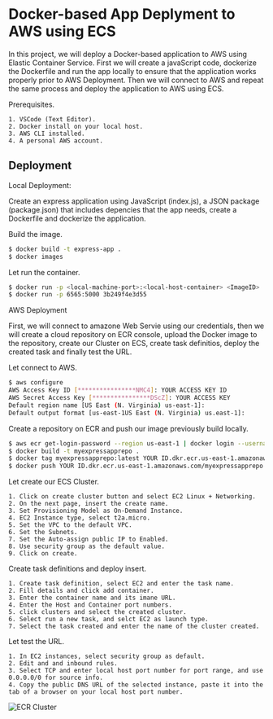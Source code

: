 
# Docker-based App Deplyment to AWS using ECS

In this project, we will deploy a Docker-based application to AWS using Elastic Container Service. First we will create a javaScript code, dockerize the Dockerfile and run the app locally to ensure that the application works properly prior to AWS Deployment. Then we will connect to AWS and  repeat the same process and deploy the application to AWS using ECS.


Prerequisites.

    1. VSCode (Text Editor).
    2. Docker install on your local host.
    3. AWS CLI installed.
    4. A personal AWS account.


## Deployment

Local Deployment:

Create an express application using JavaScript (index.js), a JSON package (package.json) that includes depencies that the app needs, create a Dockerfile and dockerize the application.

Build the image.
```bash
$ docker build -t express-app .
$ docker images
```
Let run the container.
```bash
$ docker run -p <local-machine-port>:<local-host-container> <ImageID>
$ docker run -p 6565:5000 3b249f4e3d55
```

AWS Deployment

First, we will connect to amazone Web Servie using our credentials, then we will create a cloud repository on ECR console, upload the Docker image to the repository, create our Cluster on ECS, create task definitios, deploy the created task and finally test the URL.

Let connect to AWS.
```bash
$ aws configure
AWS Access Key ID [****************NMC4]: YOUR ACCESS KEY ID
AWS Secret Access Key [****************DScZ]: YOUR ACCESS KEY
Default region name [US East (N. Virginia) us-east-1]:
Default output format [us-east-1US East (N. Virginia) us.east-1]:
```
Create a repository on ECR and push our image previously build locally.
```bash
$ aws ecr get-login-password --region us-east-1 | docker login --username AWS --password-stdin YOUR ID.dkr.ecr.us-east-1.amazonaws.com
$ docker build -t myexpressapprepo . 
$ docker tag myexpressapprepo:latest YOUR ID.dkr.ecr.us-east-1.amazonaws.com/myexpressapprepo:latest
$ docker push YOUR ID.dkr.ecr.us-east-1.amazonaws.com/myexpressapprepo:latest
```
Let create our ECS Cluster.

    1. Click on create cluster button and select EC2 Linux + Networking.
    2. On the next page, insert the create name.
    3. Set Provisioning Model as On-Demand Instance.
    4. EC2 Instance type, select t2a.micro.
    5. Set the VPC to the default VPC.
    6. Set the Subnets.
    7. Set the Auto-assign public IP to Enabled.
    8. Use security group as the default value.
    9. Click on create.

Create task definitions and deploy insert.

    1. Create task definition, select EC2 and enter the task name.
    2. Fill details and click add container.
    3. Enter the container name and its imane URL.
    4. Enter the Host and Container port numbers.
    5. click clusters and select the created cluster.
    6. Select run a new task, and selct EC2 as launch type.
    7. Select the task created and enter the name of the cluster created.

Let test the URL.

    1. In EC2 instances, select security group as default.
    2. Edit and and inbound rules.
    3. Select TCP and enter local host port number for port range, and use 0.0.0.0/0 for source info.
    4. Copy the public DNS URL of the selected instance, paste it into the tab of a browser on your local host port number.

![ECR Cluster](https://user-images.githubusercontent.com/20161437/235326429-1fd076de-2c71-43b5-8bff-0b773e4e08ba.png)
